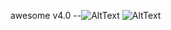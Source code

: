 awesome v4.0
--![AltText](http://storage3.static.itmages.ru/i/18/0421/h_1524280900_4660089_0896f29348.png)
![AltText](https://u.teknik.io/1H0wP.png#t5kX3d47dTtubGNb5rNCq7dXGokikvre)